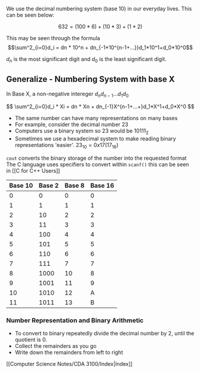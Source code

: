 
We use the decimal numbering system (base 10) in our everyday lives.  This can be seen below:

$$632 = (100 * 6) + (10 * 3) + (1*2)$$

This may be seen through the formula
$$\sum^2_{i=0}d_i = dn * 10^n + dn_{-1*10^{n-1+...}}d_1*10^1+d_0*10^0$$


$d_n$ is the most significant digit and $d_0$ is the least significant digit.

<h2>Generalize - Numbering System with base X</h2>

In Base X, a non-negative intereger $d_nd_{n-1}...d_1d_0$

$$
\sum^2_{i=0}d_i * Xi = dn * Xn + dn_{-1}X^{n-1+...+}d_1*X^1+d_0*X^0
$$

- The same number can have many representations on many bases
- For example, consider the decimal number 23
- Computers use a binary system so 23 would be $10111_2$
- Sometimes we use a hexadecimal system to make reading binary representations 'easier'. $23_{10} = 0x17(17_{16})$

`cout` converts the binary storage of the number into the requested format
The C language uses specifiers to convert within `scanf()` this can be seen in [[C for C++ Users]]

Base 10|Base 2 |Base 8|Base 16
-|-|-|-
0|0|0|0
1|1|1|1
2|10|2|2
3|11|3|3
4|100|4|4
5|101|5|5
6|110|6|6
7|111|7|7
8|1000|10|8
9|1001|11|9
10|1010|12|A
11|1011|13|B


<h3>Number Representation and Binary Arithmetic</h3>

- To convert to binary repeatedly divide the decimal number by 2, until the quotient is 0.
- Collect the remainders as you go
- Write down the remainders from left to right



[[Computer Science Notes/CDA 3100/Index|Index]]
